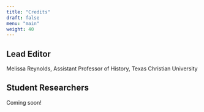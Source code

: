 ```yaml
---
title: "Credits"
draft: false
menu: "main"
weight: 40
---
```


## Lead Editor
Melissa Reynolds, Assistant Professor of History, Texas Christian University

## Student Researchers

Coming soon!
